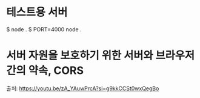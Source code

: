 # 테스트용 서버

$ node .
$ PORT=4000 node .

# 서버 자원을 보호하기 위한 서버와 브라우저간의 약속, CORS

출처: https://youtu.be/zA_YAuwPrcA?si=g9kkCCSt0wxQegBo
